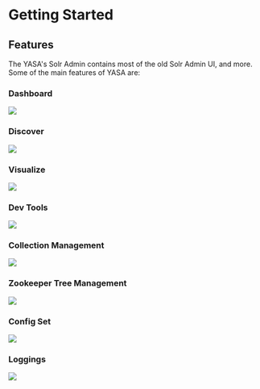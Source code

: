 # Getting Started

## Features
The YASA's Solr Admin contains most of the old Solr Admin UI, and more. Some of the main features of YASA are:

### Dashboard

![](https://user-images.githubusercontent.com/15965696/85683368-be122f80-b6ff-11ea-83a6-f583575918f8.png)

### Discover
![](https://user-images.githubusercontent.com/15965696/85683364-bd799900-b6ff-11ea-99a0-db358448517e.png)

### Visualize
![](https://user-images.githubusercontent.com/15965696/85683360-bce10280-b6ff-11ea-8b76-2c71be8b31e0.png)

### Dev Tools
![](https://user-images.githubusercontent.com/15965696/85683358-bc486c00-b6ff-11ea-9d94-8ad292cbcef7.png)

### Collection Management
![](https://user-images.githubusercontent.com/15965696/85683371-beaac600-b6ff-11ea-8aba-0f6e10edd71c.png)

### Zookeeper Tree Management
![](https://user-images.githubusercontent.com/15965696/85683356-bc486c00-b6ff-11ea-80b5-12fc4fd49123.png)

### Config Set
![](https://user-images.githubusercontent.com/15965696/85683334-b6eb2180-b6ff-11ea-9bc1-e1cf8cae5921.png)

### Loggings
![](https://user-images.githubusercontent.com/15965696/85683362-bd799900-b6ff-11ea-85f5-a77df20822a1.png)